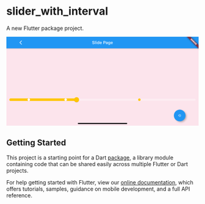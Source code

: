 # slider_with_interval

A new Flutter package project.

![example](https://github.com/wenboLee/slider_with_interval/blob/master/example.png?raw=true)

## Getting Started

This project is a starting point for a Dart
[package](https://flutter.dev/developing-packages/),
a library module containing code that can be shared easily across
multiple Flutter or Dart projects.

For help getting started with Flutter, view our 
[online documentation](https://flutter.dev/docs), which offers tutorials, 
samples, guidance on mobile development, and a full API reference.
